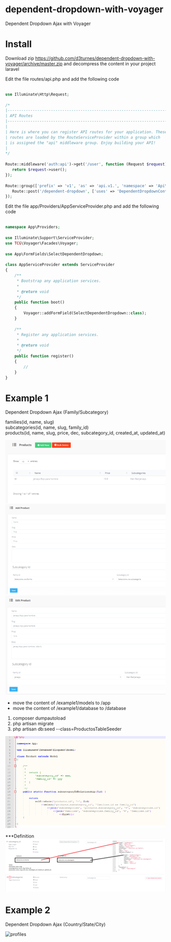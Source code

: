 # dependent-dropdown-with-voyager
Dependent Dropdown Ajax with Voyager
 
# Install
Download zip https://github.com/d3turnes/dependent-dropdown-with-voyager/archive/master.zip and decompress the content in your project laravel

Edit the file routes/api.php and add the following code

```php

use Illuminate\Http\Request;

/*
|--------------------------------------------------------------------------
| API Routes
|--------------------------------------------------------------------------
|
| Here is where you can register API routes for your application. These
| routes are loaded by the RouteServiceProvider within a group which
| is assigned the "api" middleware group. Enjoy building your API!
|
*/

Route::middleware('auth:api')->get('/user', function (Request $request) {
   return $request->user();
});

Route::group(['prefix' => 'v1', 'as' => 'api.v1.', 'namespace' => 'Api\\V1\\'], function() {
   Route::post('/dependent-dropdown', ['uses' => 'DependentDropdownController@index', 'as' => 'dropdown']);
});

```

Edit the file app/Providers/AppServiceProvider.php and add the following code

```php

namespace App\Providers;

use Illuminate\Support\ServiceProvider;
use TCG\Voyager\Facades\Voyager;

use App\FormFields\SelectDependentDropdown;

class AppServiceProvider extends ServiceProvider
{
    /**
     * Bootstrap any application services.
     *
     * @return void
     */
    public function boot()
    {
        Voyager::addFormField(SelectDependentDropdown::class);
    }

    /**
     * Register any application services.
     *
     * @return void
     */
    public function register()
    {
        //
    }
}

```

# Example 1

Dependent Dropdown Ajax (Family/Subcategory)

families(id, name, slug)  
subcategories(id, name, slug, family_id)  
products(id, name, slug, price, dec, subcategory_id, created_at, updated_at)  

![list-products](https://raw.githubusercontent.com/d3turnes/storage/master/example1/list.png?token=AH2Q7KDPMRCUHNKTJTBVK625MZSMU)
![add-products](https://raw.githubusercontent.com/d3turnes/storage/master/example1/add_new.png?token=AH2Q7KBQCAEDSET36P32HPS5MZSOY)
![edit-products](https://raw.githubusercontent.com/d3turnes/storage/master/example1/edit.png?token=AH2Q7KEFBRQO46MDB5XSLU25MZSQM)


* move the content of /example1/models to /app
* move the content of /example1/database to /database

1. composer dumpautoload
1. php artisan migrate
2. php artisan db:seed --class=ProductosTableSeeder

![model-products](https://raw.githubusercontent.com/d3turnes/storage/master/example1/model.png?token=AH2Q7KF6CGJ6BP4N3J55ENS5MZTB4)

***Definition
![bread-products](https://raw.githubusercontent.com/d3turnes/storage/master/example1/definition.png?token=AH2Q7KAQ5H4KR2KF437JMF25MZTEC)

# Example 2

Dependent Dropdown Ajax (Country/State/City)

![profiles](https://raw.githubusercontent.com/d3turnes/dependent-dropdown-with-voyager/master/example2/profiles.png)

